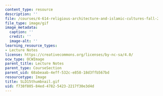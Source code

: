 ```yaml
---
content_type: resource
description: ''
file: /courses/4-614-religious-architecture-and-islamic-cultures-fall-2002/f738f80584ed478254232217f30e3d4d_SLD15thumbnail.gif
file_type: image/gif
image_metadata:
  caption: ''
  credit: ''
  image-alt: ''
learning_resource_types:
- Lecture Notes
license: https://creativecommons.org/licenses/by-nc-sa/4.0/
ocw_type: OCWImage
parent_title: Lecture Notes
parent_type: CourseSection
parent_uid: 68abeaab-4eff-532c-e858-18d3ffb567bd
resourcetype: Image
title: SLD15thumbnail.gif
uid: f738f805-84ed-4782-5423-2217f30e3d4d
---
```

